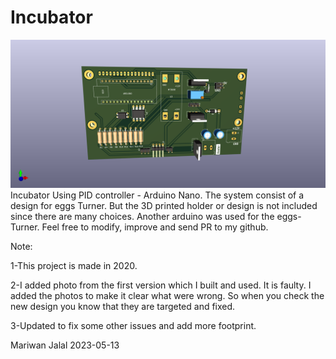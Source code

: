 # Incubator
![Top](Top.png)
Incubator Using PID controller - Arduino Nano. 
The system consist of a design for eggs Turner. But the 3D printed holder or design is not included since there are many choices. 
Another arduino was used for the eggs-Turner. 
Feel free to modify, improve and send PR to my github. 

Note:

1-This project is made in 2020.

2-I added photo from the first version which I built and used. It is faulty.
  I added the photos to make it clear what were wrong. So when you check the new
  design you know that they are targeted and fixed. 
  
3-Updated to fix some other issues and add more footprint.  

Mariwan Jalal 2023-05-13
